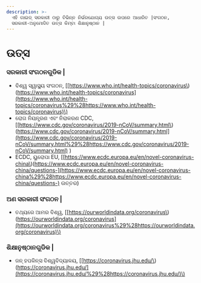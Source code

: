 ```yaml
---
description: >-
  ଏହି ଗାଇଡ୍ ସରକାରୀ ଠାରୁ ବିଭିନ୍ନ ନିର୍ଭରଯୋଗ୍ୟ ଉତ୍ସ ଉପରେ ଆଧାରିତ |ସଂଗଠନ,
  ସରକାରୀ-ଅନୁମୋଦିତ ଉତ୍ସ କିମ୍ବା ଶିକ୍ଷାନୁଷ୍ଠାନ |
---
```


# ଉତ୍ସ

### ସରକାରୀ ସଂଗଠନଗୁଡିକ \|

* ବିଶ୍ୱ ସ୍ୱାସ୍ଥ୍ୟ ସଂଗଠନ, \[[https://www.who.int/health-topics/coronavirus\)\(https://www.who.int/health-topics/coronavirus](https://www.who.int/health-topics/coronavirus%29%28https://www.who.int/health-topics/coronavirus)\)
* ରୋଗ ନିୟନ୍ତ୍ରଣ ଏବଂ ନିରାକରଣ CDC, \[[https://www.cdc.gov/coronavirus/2019-nCoV/summary.html\)\(https://www.cdc.gov/coronavirus/2019-nCoV/summary.html](https://www.cdc.gov/coronavirus/2019-nCoV/summary.html%29%28https://www.cdc.gov/coronavirus/2019-nCoV/summary.html) \)
* ECDC, ୟୁରୋପା EU, \[[https://www.ecdc.europa.eu/en/novel-coronavirus-china\)\(https://www.ecdc.europa.eu/en/novel-coronavirus-china/questions-](https://www.ecdc.europa.eu/en/novel-coronavirus-china%29%28https://www.ecdc.europa.eu/en/novel-coronavirus-china/questions-) ଉତ୍ତର\)

### ଅଣ ସରକାରୀ ସଂଗଠନ \|

* ତଥ୍ୟରେ ଆମର ବିଶ୍ୱ, \[[https://ourworldindata.org/coronavirus\)\(https://ourworldindata.org/coronavirus](https://ourworldindata.org/coronavirus%29%28https://ourworldindata.org/coronavirus)\)

### ଶିକ୍ଷାନୁଷ୍ଠାନଗୁଡିକ \|

* ଜନ୍ ହପକିନ୍ସ ବିଶ୍ୱବିଦ୍ୟାଳୟ, \[[https://coronavirus.jhu.edu/\)\(https://coronavirus.jhu.edu/](https://coronavirus.jhu.edu/%29%28https://coronavirus.jhu.edu/)\)

